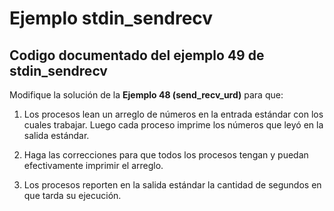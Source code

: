 # Ejemplo stdin_sendrecv

## Codigo documentado del ejemplo 49 de stdin_sendrecv

Modifique la solución de la **Ejemplo 48 (send_recv_urd)** para que:

1. Los procesos lean un arreglo de números en la entrada estándar con los cuales trabajar. Luego cada proceso imprime los números que leyó en la salida estándar.

2. Haga las correcciones para que todos los procesos tengan y puedan efectivamente imprimir el arreglo.

3. Los procesos reporten en la salida estándar la cantidad de segundos en que tarda su ejecución.
